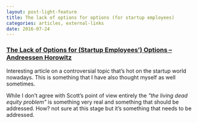 ```yaml
---
layout: post-light-feature
title: The lack of options for options (for startup employees)
categories: articles, external-links
date: 2016-07-24
---
```


### [The Lack of Options for (Startup Employees’) Options – Andreessen Horowitz](http://a16z.com/2016/06/23/options-timing/)

Interesting article on a controversial topic that’s hot on the startup world nowadays. This is something that I have also thought myself as well sometimes.

While I don’t agree with Scott’s point of view entirely the *"the living dead equity problem"* is something very real and something that should be addressed. How? not sure at this stage but it’s something that needs to be addressed.

